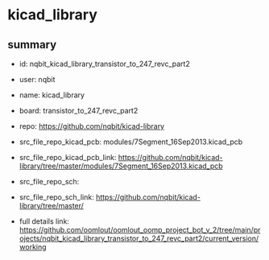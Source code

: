 # kicad_library
 
## summary 
* id: nqbit_kicad_library_transistor_to_247_revc_part2
* user: nqbit
* name: kicad_library
* board: transistor_to_247_revc_part2
* repo: https://github.com/nqbit/kicad-library
* src_file_repo_kicad_pcb: modules/7Segment_16Sep2013.kicad_pcb
* src_file_repo_kicad_pcb_link: https://github.com/nqbit/kicad-library/tree/master/modules/7Segment_16Sep2013.kicad_pcb


* src_file_repo_sch: 
* src_file_repo_sch_link: https://github.com/nqbit/kicad-library/tree/master/
* full details link: https://github.com/oomlout/oomlout_oomp_project_bot_v_2/tree/main/projects/nqbit_kicad_library_transistor_to_247_revc_part2/current_version/working  







